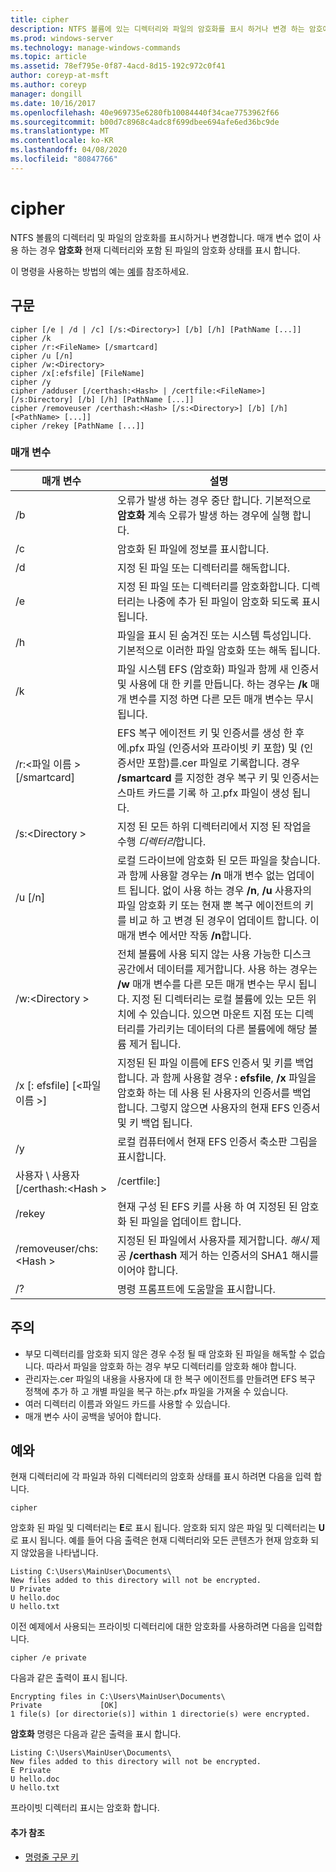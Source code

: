 ```yaml
---
title: cipher
description: NTFS 볼륨에 있는 디렉터리와 파일의 암호화를 표시 하거나 변경 하는 암호에 대 한 Windows 명령 항목입니다.
ms.prod: windows-server
ms.technology: manage-windows-commands
ms.topic: article
ms.assetid: 78ef795e-0f87-4acd-8d15-192c972c0f41
author: coreyp-at-msft
ms.author: coreyp
manager: dongill
ms.date: 10/16/2017
ms.openlocfilehash: 40e969735e6280fb10084440f34cae7753962f66
ms.sourcegitcommit: b00d7c8968c4adc8f699dbee694afe6ed36bc9de
ms.translationtype: MT
ms.contentlocale: ko-KR
ms.lasthandoff: 04/08/2020
ms.locfileid: "80847766"
---
```

# <a name="cipher"></a>cipher

NTFS 볼륨의 디렉터리 및 파일의 암호화를 표시하거나 변경합니다. 매개 변수 없이 사용 하는 경우 **암호화** 현재 디렉터리와 포함 된 파일의 암호화 상태를 표시 합니다.

이 명령을 사용하는 방법의 예는 [예](#BKMK_examples)를 참조하세요.

## <a name="syntax"></a>구문

```
cipher [/e | /d | /c] [/s:<Directory>] [/b] [/h] [PathName [...]]
cipher /k
cipher /r:<FileName> [/smartcard]
cipher /u [/n]
cipher /w:<Directory>
cipher /x[:efsfile] [FileName]
cipher /y
cipher /adduser [/certhash:<Hash> | /certfile:<FileName>] [/s:Directory] [/b] [/h] [PathName [...]]
cipher /removeuser /certhash:<Hash> [/s:<Directory>] [/b] [/h] [<PathName> [...]]
cipher /rekey [PathName [...]]
```

### <a name="parameters"></a>매개 변수

|          매개 변수           |                                                                                                                                                   설명                                                                                                                                                    |
|-------------------------------|------------------------------------------------------------------------------------------------------------------------------------------------------------------------------------------------------------------------------------------------------------------------------------------------------------------|
|              /b               |                                                                                                    오류가 발생 하는 경우 중단 합니다. 기본적으로 **암호화** 계속 오류가 발생 하는 경우에 실행 합니다.                                                                                                    |
|              /c               |                                                                                                                                   암호화 된 파일에 정보를 표시합니다.                                                                                                                                    |
|              /d               |                                                                                                                                   지정 된 파일 또는 디렉터리를 해독합니다.                                                                                                                                   |
|              /e               |                                                                                          지정 된 파일 또는 디렉터리를 암호화합니다. 디렉터리는 나중에 추가 된 파일이 암호화 되도록 표시 됩니다.                                                                                           |
|              /h               |                                                                                                     파일을 표시 된 숨겨진 또는 시스템 특성입니다. 기본적으로 이러한 파일 암호화 또는 해독 됩니다.                                                                                                     |
|              /k               |                                                                            파일 시스템 EFS (암호화) 파일과 함께 새 인증서 및 사용에 대 한 키를 만듭니다. 하는 경우는 **/k** 매개 변수를 지정 하면 다른 모든 매개 변수는 무시 됩니다.                                                                            |
|  /r:\<파일 이름 > [/smartcard]  |   EFS 복구 에이전트 키 및 인증서를 생성 한 후에.pfx 파일 (인증서와 프라이빗 키 포함) 및 (인증서만 포함)를.cer 파일로 기록합니다. 경우 **/smartcard** 를 지정한 경우 복구 키 및 인증서는 스마트 카드를 기록 하 고.pfx 파일이 생성 됩니다.   |
|        /s:\<Directory >        |                                                                                                               지정 된 모든 하위 디렉터리에서 지정 된 작업을 수행 *디렉터리*합니다.                                                                                                               |
|            /u [/n]            |  로컬 드라이브에 암호화 된 모든 파일을 찾습니다. 과 함께 사용할 경우는 **/n** 매개 변수 없는 업데이트 됩니다. 없이 사용 하는 경우 **/n**, **/u** 사용자의 파일 암호화 키 또는 현재 뿐 복구 에이전트의 키를 비교 하 고 변경 된 경우이 업데이트 합니다. 이 매개 변수 에서만 작동 **/n**합니다.  |
|        /w:\<Directory >        | 전체 볼륨에 사용 되지 않는 사용 가능한 디스크 공간에서 데이터를 제거합니다. 사용 하는 경우는 **/w** 매개 변수를 다른 모든 매개 변수는 무시 됩니다. 지정 된 디렉터리는 로컬 볼륨에 있는 모든 위치에 수 있습니다. 있으면 마운트 지점 또는 디렉터리를 가리키는 데이터의 다른 볼륨에에 해당 볼륨 제거 됩니다. |
|  /x [: efsfile] [\<파일 이름 >]   |                                 지정된 된 파일 이름에 EFS 인증서 및 키를 백업 합니다. 과 함께 사용할 경우 **: efsfile**, **/x** 파일을 암호화 하는 데 사용 된 사용자의 인증서를 백업 합니다. 그렇지 않으면 사용자의 현재 EFS 인증서 및 키 백업 됩니다.                                 |
|              /y               |                                                                                                                      로컬 컴퓨터에서 현재 EFS 인증서 축소판 그림을 표시합니다.                                                                                                                      |
|  사용자 \ 사용자 [/certhash:\<Hash >  |                                                                                                                                              /certfile:<FileName>]                                                                                                                                               |
|            /rekey             |                                                                                                                 현재 구성 된 EFS 키를 사용 하 여 지정된 된 암호화 된 파일을 업데이트 합니다.                                                                                                                 |
| /removeuser/chs:\<Hash > |                                                                                       지정된 된 파일에서 사용자를 제거합니다. *해시* 제공 **/certhash** 제거 하는 인증서의 SHA1 해시를 이어야 합니다.                                                                                       |
|              /?               |                                                                                                                                       명령 프롬프트에 도움말을 표시합니다.                                                                                                                                       |

## <a name="remarks"></a>주의

-   부모 디렉터리를 암호화 되지 않은 경우 수정 될 때 암호화 된 파일을 해독할 수 없습니다. 따라서 파일을 암호화 하는 경우 부모 디렉터리를 암호화 해야 합니다.
-   관리자는.cer 파일의 내용을 사용자에 대 한 복구 에이전트를 만들려면 EFS 복구 정책에 추가 하 고 개별 파일을 복구 하는.pfx 파일을 가져올 수 있습니다.
-   여러 디렉터리 이름과 와일드 카드를 사용할 수 있습니다.
-   매개 변수 사이 공백을 넣어야 합니다.

## <a name="examples"></a><a name=BKMK_examples></a>예와

현재 디렉터리에 각 파일과 하위 디렉터리의 암호화 상태를 표시 하려면 다음을 입력 합니다.
```
cipher
```
암호화 된 파일 및 디렉터리는 **E**로 표시 됩니다. 암호화 되지 않은 파일 및 디렉터리는 **U**로 표시 됩니다. 예를 들어 다음 출력은 현재 디렉터리와 모든 콘텐츠가 현재 암호화 되지 않았음을 나타냅니다.
```
Listing C:\Users\MainUser\Documents\
New files added to this directory will not be encrypted.
U Private
U hello.doc
U hello.txt
```
이전 예제에서 사용되는 프라이빗 디렉터리에 대한 암호화를 사용하려면 다음을 입력합니다.
```
cipher /e private
```
다음과 같은 출력이 표시 됩니다.
```
Encrypting files in C:\Users\MainUser\Documents\
Private             [OK]
1 file(s) [or directorie(s)] within 1 directorie(s) were encrypted.
```
**암호화** 명령은 다음과 같은 출력을 표시 합니다.
```
Listing C:\Users\MainUser\Documents\
New files added to this directory will not be encrypted.
E Private
U hello.doc
U hello.txt
```
프라이빗 디렉터리 표시는 암호화 합니다.

#### <a name="additional-references"></a>추가 참조

- [명령줄 구문 키](command-line-syntax-key.md)